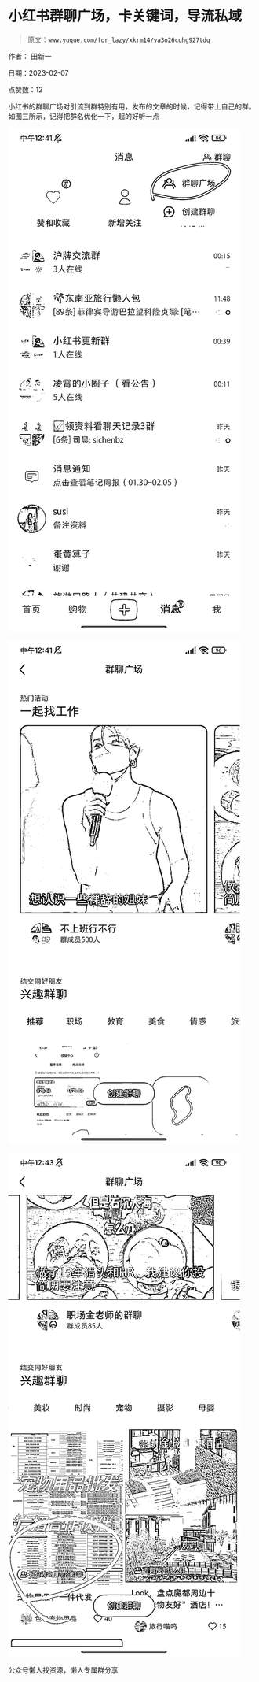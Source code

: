 # 小红书群聊广场，卡关键词，导流私域

> 原文：[`www.yuque.com/for_lazy/xkrm14/va3o26cqhg927tdq`](https://www.yuque.com/for_lazy/xkrm14/va3o26cqhg927tdq)

作者： 田新一

日期：2023-02-07

点赞数：12

小红书的群聊广场对引流到群特别有用，发布的文章的时候，记得带上自己的群。如图三所示，记得把群名优化一下，起的好听一点

![](img/4a9e09bc37455635ed238915c4ea3482.png)

![](img/09325889d5d9774232036917a72fc6d1.png)

![](img/c613f9478acf5982925395865fa3ee1f.png)

公众号懒人找资源，懒人专属群分享

